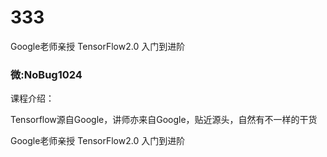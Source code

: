 # 333
Google老师亲授 TensorFlow2.0 入门到进阶
### 微:NoBug1024 


课程介绍：

Tensorflow源自Google，讲师亦来自Google，贴近源头，自然有不一样的干货

Google老师亲授 TensorFlow2.0 入门到进阶
